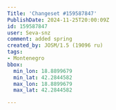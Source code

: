```yaml
---
Title: 'Changeset #159587847'
PublishDate: 2024-11-25T20:00:09Z
id: 159587847
user: Seva-snz
comment: added spring
created_by: JOSM/1.5 (19096 ru)
tags:
- Montenegro
bbox:
  min_lon: 18.8899679
  min_lat: 42.2844582
  max_lon: 18.8899679
  max_lat: 42.2844582

---
```

